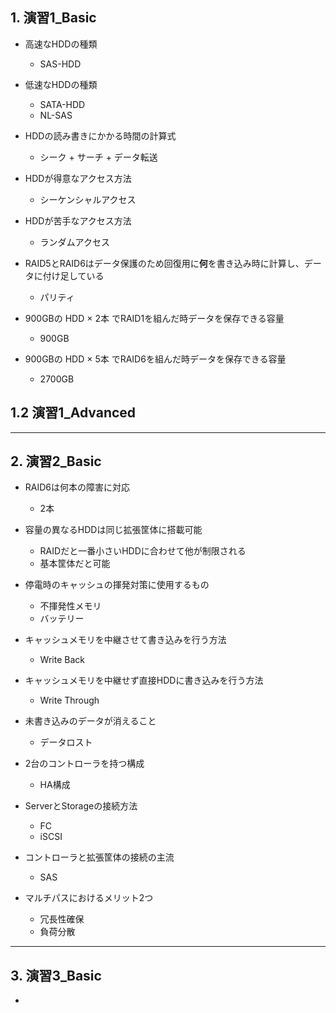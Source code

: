 ## 1. 演習1_Basic
- 高速なHDDの種類
  - SAS-HDD

- 低速なHDDの種類
  - SATA-HDD
  - NL-SAS

- HDDの読み書きにかかる時間の計算式
  - シーク + サーチ + データ転送

- HDDが得意なアクセス方法
  - シーケンシャルアクセス

- HDDが苦手なアクセス方法
  - ランダムアクセス

- RAID5とRAID6はデータ保護のため回復用に**何**を書き込み時に計算し、データに付け足している
  - パリティ

- 900GBの HDD × 2本 でRAID1を組んだ時データを保存できる容量
  - 900GB

- 900GBの HDD × 5本 でRAID6を組んだ時データを保存できる容量
  - 2700GB


## 1.2 演習1_Advanced

---


## 2. 演習2_Basic

- RAID6は何本の障害に対応
  - 2本

- 容量の異なるHDDは同じ拡張筐体に搭載可能
  - RAIDだと一番小さいHDDに合わせて他が制限される
  - 基本筐体だと可能

- 停電時のキャッシュの揮発対策に使用するもの
  - 不揮発性メモリ
  - バッテリー
  
- キャッシュメモリを中継させて書き込みを行う方法
  - Write Back
  
- キャッシュメモリを中継せず直接HDDに書き込みを行う方法
  - Write Through

- 未書き込みのデータが消えること
  - データロスト

- 2台のコントローラを持つ構成
  - HA構成

- ServerとStorageの接続方法
  - FC
  - iSCSI

- コントローラと拡張筐体の接続の主流
  - SAS

- マルチパスにおけるメリット2つ
  - 冗長性確保
  - 負荷分散
 
---

## 

## 3. 演習3_Basic

- 
